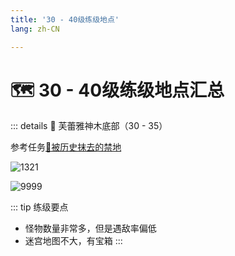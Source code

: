 ```yaml
---
title: '30 - 40级练级地点'
lang: zh-CN

---
```


# 🗺️ 30 - 40级练级地点汇总

::: details 🌲 芙蕾雅神木底部（30 - 35）

参考任务[📜被历史抹去的禁地](/tasks/1.html#_12-寻找【芙蕾雅神木】-311-348-进入神木内部)

![1321](https://user-images.githubusercontent.com/78347270/115402512-6ca2d600-a226-11eb-8cb9-56557dc3f81a.png)

![9999](https://user-images.githubusercontent.com/78347270/115402478-66145e80-a226-11eb-825b-9afd2387fb4e.png)

::: tip 练级要点
- 怪物数量非常多，但是遇敌率偏低
- 迷宫地图不大，有宝箱
:::